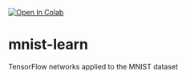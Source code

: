 [![Open In Colab](https://colab.research.google.com/assets/colab-badge.svg)](https://colab.research.google.com/github/klane/mnist-learn/)

# mnist-learn
TensorFlow networks applied to the MNIST dataset
